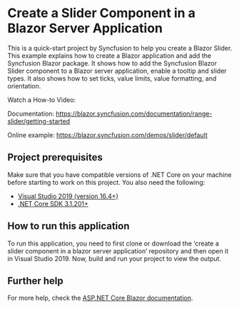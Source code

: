 # Create a Slider Component in a Blazor Server Application

This is a quick-start project by Syncfusion to help you create a Blazor Slider. This example explains how to create a Blazor application and add the Syncfusion Blazor package. It shows how to add the Syncfusion Blazor Slider component to a Blazor server application, enable a tooltip and slider types. It also shows how to set ticks, value limits, value formatting, and orientation.

Watch a How-to Video:

Documentation: https://blazor.syncfusion.com/documentation/range-slider/getting-started

Online example: https://blazor.syncfusion.com/demos/slider/default 

## Project prerequisites
Make sure that you have compatible versions of .NET Core on your machine before starting to work on this project. You also need the following:
* [Visual Studio 2019 (version 16.4+)]( https://visualstudio.microsoft.com/downloads)
* [.NET Core SDK 3.1.201+](https://dotnet.microsoft.com/download/dotnet-core/3.1)

## How to run this application
To run this application, you need to first clone or download the ‘create a slider component in a blazor server application’ repository and then open it in Visual Studio 2019. Now, build and run your project to view the output.

## Further help

For more help, check the [ASP.NET Core Blazor documentation](https://docs.microsoft.com/en-us/aspnet/core/blazor).
